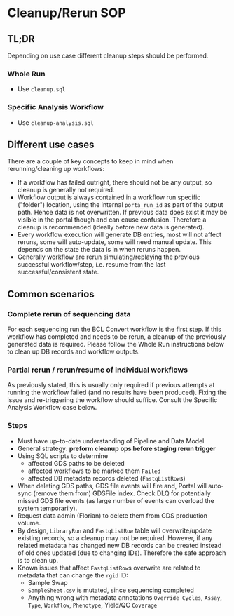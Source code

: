 # Cleanup/Rerun SOP

## TL;DR

Depending on use case different cleanup steps should be performed.

### Whole Run

- Use `cleanup.sql`

### Specific Analysis Workflow

- Use `cleanup-analysis.sql`


## Different use cases

There are a couple of key concepts to keep in mind when rerunning/cleaning up workflows:

- If a workflow has failed outright, there should not be any output, so cleanup is generally not required.
- Workflow output is always contained in a workflow run specific ("folder") location, using the internal `porta_run_id` as part of the output path. Hence data is not overwritten. If previous data does exist it may be visible in the portal though and can cause confusion. Therefore a cleanup is recommended (ideally before new data is generated).
- Every workflow execution will generate DB entries, most will not affect reruns, some will auto-update, some will need manual update. This depends on the state the data is in when reruns happen.
- Generally workflow are rerun simulating/replaying the previous successful workflow/step, i.e. resume from the last successful/consistent state.

## Common scenarios

### Complete rerun of sequencing data

For each sequencing run the BCL Convert workflow is the first step. If this workflow has completed and needs to be rerun, a cleanup of the previously generated data is required.
Please follow the Whole Run instructions below to clean up DB records and workflow outputs.

### Partial rerun / rerun/resume of individual workflows

As previously stated, this is usually only required if previous attempts at running the workflow failed (and no results have been produced). Fixing the issue and re-triggering the workflow should suffice.
Consult the Specific Analysis Workflow case below.


### Steps

- Must have up-to-date understanding of Pipeline and Data Model
- General strategy: **preform cleanup ops before staging rerun trigger**
- Using SQL scripts to determine 
  - affected GDS paths to be deleted
  - affected workflows to be marked them `Failed`
  - affected DB metadata records deleted (`FastqListRow`s)
- When deleting GDS paths, GDS file events will fire and, Portal will auto-sync (remove them from) GDSFile index. Check DLQ for potentially missed GDS file events (as large number of events can overload the system temporarily).
- Request data admin (Florian) to delete them from GDS production volume.
- By design, `LibraryRun` and `FastqListRow` table will overwrite/update existing records, so a cleanup may not be required. However, if any related metadata has changed new DB records can be created instead of old ones updated (due to changing IDs). Therefore the safe approach is to clean up.
- Known issues that affect `FastqListRow`s overwrite are related to metadata that can change the `rgid` ID:
  - Sample Swap
  - `SampleSheet.csv` is mutated, since sequencing completed
  - Anything wrong with metadata annotations `Override Cycles`, `Assay`, `Type`, `Workflow`, `Phenotype`, Yield/QC `Coverage`

